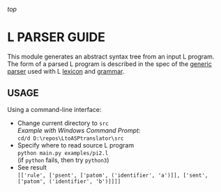 <h6>top

# L PARSER GUIDE
This module generates an abstract syntax tree from an input L program. The form of a parsed L program is described in the spec of the [generic parser][genparserSpec] used with L [lexicon][Llexicon] and [grammar][Lgrammar].

## USAGE
Using a command-line interface:
- Change current directory to `src`  
  *Example with Windows Command Prompt:*  
  `cd/d D:\repos\LtoASPtranslator\src`
- Specify where to read source L program  
  `python main.py examples/pi2.l`  
  (if `python` fails, then try `python3`)
- See result  
  `[['rule', ['psent', ['patom', ('identifier', 'a')]], ['sent', ['patom', ('identifier', 'b')]]]]`

[genparserSpec]: https://github.com/iensen/genparser/blob/master/docs/main/astgen.pdf
[Llexicon]: https://github.com/iensen/LtoASPtranslator/blob/master/src/lexicon
[Lgrammar]: https://github.com/iensen/LtoASPtranslator/blob/master/src/grammar

